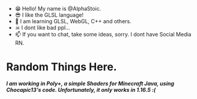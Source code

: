 - 😁 Hello! My name is @AlphaStoic.
- 😎 I like the GLSL language!
- 🤩 I am learning GLSL, WebGL, C++ and others.
- ☠ I dont like bad ppl...
- 📫 If you want to chat, take some ideas, sorry. I dont have Social Media RN.

# Random Things Here.
_**I am working in Poly+, a simple Shaders for Minecraft Java, using Chocapic13's code. Unfortunately, it only works in 1.16.5 :(**_

<!---
AlphaStoic/AlphaStoic is a ✨ special ✨ repository because its `README.md` (this file) appears on your GitHub profile.
You can click the Preview link to take a look at your changes.
--->
